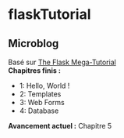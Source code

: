 # flaskTutorial
## Microblog
Basé sur [The Flask Mega-Tutorial](https://blog.miguelgrinberg.com/post/the-flask-mega-tutorial-part-i-hello-world)  
**Chapitres finis :** 
- 1: Hello, World !
- 2: Templates
- 3: Web Forms
- 4: Database


**Avancement actuel :** Chapitre 5
